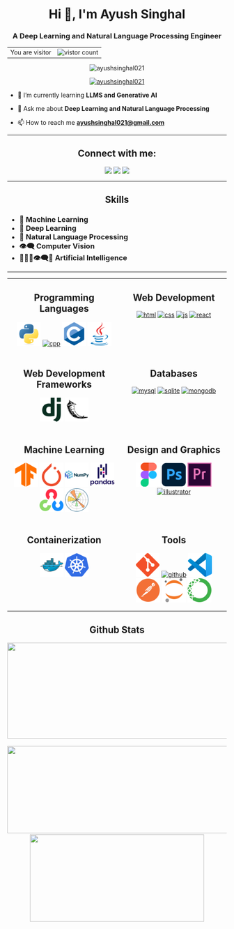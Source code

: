 <h1 align="center">Hi 👋, I'm Ayush Singhal</h1>
<h3 align="center">A Deep Learning and Natural Language Processing Engineer</h3>

<table align="center">
  <tr>
    <td>You are visitor</td>
    <td><img src="https://profile-counter.glitch.me/ayushsinghal021/count.svg" alt="vistor count" height="30" width="224" /></td>
  </tr>
</table>
<p align="center"> <img src="https://komarev.com/ghpvc/?username=ayushsinghal021&label=Profile%20views&color=0e75b6&style=flat" alt="ayushsinghal021" /> </p>

<p align="center"> <a href="https://github.com/ryo-ma/github-profile-trophy"><img src="https://github-profile-trophy.vercel.app/?username=ayushsinghal021" alt="ayushsinghal021" /></a></p>

- 🌱 I’m currently learning **LLMS and Generative AI**

- 💬 Ask me about **Deep Learning and Natural Language Processing**

- 📫 How to reach me **ayushsinghal021@gmail.com**
<hr>

<h2 align="center">Connect with me:</h2>
<p align="center">
  <a href="https://www.linkedin.com/in/ayushsinghal021" target="_blank"><img src="https://skillicons.dev/icons?i=linkedin" /></a>
  <a href="https://github.com/ayushsinghal021" target="_blank"><img src="https://skillicons.dev/icons?i=github" /></a>
  <a href="mailto:ayushsinghal021@gmail.com" target="_blank"><img src="https://skillicons.dev/icons?i=gmail" /></a>
</p>

<hr>

<h2 align="center">Skills</h2>
<h3>
<ul>
  <li>🤖 Machine Learning</li>
  <li>🧠 Deep Learning</li>
  <li>💬 Natural Language Processing</li>
  <li>👁️‍🗨️ Computer Vision</li>
  <li>🤖🧠💬👁️‍🗨️🚨 Artificial Intelligence</li>
</ul>
</h3>

<hr>

<table align="center"
  <tr>
    <td valign="top">
      <h2 align="center">Programming Languages</h2>
      <p align="center">
        <a href="https://www.python.org/" target="_blank" rel="noreferrer"><img src="https://github.com/devicons/devicon/blob/master/icons/python/python-original.svg" alt="python" width="55" height="55"/></a>
        <a href="https://www.w3schools.com/cpp/" target="_blank" rel="noreferrer"><img src="https://skillicons.dev/icons?i=cpp" alt="cpp" width="55" height="55"/></a>
        <a href="https://www.cprogramming.com/" target="_blank" rel="noreferrer"><img src="https://github.com/devicons/devicon/blob/master/icons/c/c-original.svg" alt="c" width="55" height="55"/></a>
        <a href="https://www.java.com" target="_blank" rel="noreferrer"><img src="https://github.com/devicons/devicon/blob/master/icons/java/java-original.svg" alt="java" width="55" height="55"/></a>
      </p>
    </td>
    <td valign="top">
      <h2 align="center">Web Development</h2>
      <p align="center">
        <a href="https://www.w3.org/html/" target="_blank" rel="noreferrer"><img src="https://skillicons.dev/icons?i=html" alt="html" width="55" height="55"/></a>
        <a href="https://www.w3schools.com/css/" target="_blank" rel="noreferrer"><img src="https://skillicons.dev/icons?i=css" alt="css" width="55" height="55"/></a>
        <a href="https://developer.mozilla.org/en-US/docs/Web/JavaScript" target="_blank" rel="noreferrer"><img src="https://skillicons.dev/icons?i=js" alt="js" width="55" height="55"/></a>
        <a href="https://reactjs.org/" target="_blank" rel="noreferrer"><img src="https://skillicons.dev/icons?i=react" alt="react" width="55" height="55"/></a>
      </p>
    </td>
  </tr>
  <tr>
    <td valign="top">
      <h2 align="center">Web Development Frameworks</h2>
      <p align="center">
        <a href="https://www.djangoproject.com/" target="_blank" rel="noreferrer"><img src="https://github.com/devicons/devicon/blob/master/icons/django/django-plain.svg" alt="django" width="55" height="55"/></a>
        <a href="https://flask.palletsprojects.com/" target="_blank" rel="noreferrer"><img src="https://github.com/devicons/devicon/blob/master/icons/flask/flask-original.svg" alt="flask" width="55" height="55"/></a>
      </p>
    </td>
    <td valign="top">
      <h2 align="center">Databases</h2>
      <p align="center">
        <a href="https://www.mysql.com/" target="_blank" rel="noreferrer"><img src="https://skillicons.dev/icons?i=mysql" alt="mysql" width="55" height="55"/></a>
        <a href="https://www.sqlite.org/" target="_blank" rel="noreferrer"><img src="https://skillicons.dev/icons?i=sqlite" alt="sqlite" width="55" height="55"/></a>
        <a href="https://www.mongodb.com/" target="_blank" rel="noreferrer"><img src="https://skillicons.dev/icons?i=mongodb" alt="mongodb" width="55" height="55"/></a>
      </p>
    </td>
  <tr>
    <td valign="top">
      <h2 align="center">Machine Learning</h2>
      <p align="center">
        <a href="https://www.tensorflow.org/" target="_blank" rel="noreferrer"><img src="https://github.com/devicons/devicon/blob/master/icons/tensorflow/tensorflow-original.svg" alt="tensorflow" width="55" height="55"/></a>
        <a href="https://pytorch.org/" target="_blank" rel="noreferrer"><img src="https://github.com/devicons/devicon/blob/master/icons/pytorch/pytorch-original.svg" alt="pytorch" width="55" height="55"/></a>
        <a href="https://pytorch.org/" target="_blank" rel="noreferrer"><img src="https://github.com/devicons/devicon/blob/master/icons/numpy/numpy-original-wordmark.svg" alt="numpy" width="55" height="55"/></a>
        <a href="https://pytorch.org/" target="_blank" rel="noreferrer"><img src="https://github.com/devicons/devicon/blob/master/icons/pandas/pandas-original-wordmark.svg" alt="pandas" width="55" height="55"/></a>
        <a href="https://pytorch.org/" target="_blank" rel="noreferrer"><img src="https://github.com/devicons/devicon/blob/master/icons/opencv/opencv-original.svg" alt="opencv" width="55" height="55"/></a>
        <a href="https://pytorch.org/" target="_blank" rel="noreferrer"><img src="https://github.com/devicons/devicon/blob/master/icons/matplotlib/matplotlib-original.svg" alt="matplotlib" width="55" height="55"/></a>
      </p>
    </td>
    <td valign="top">
      <h2 align="center">Design and Graphics</h2>
      <p align="center">
        <a href="https://www.figma.com/" target="_blank" rel="noreferrer"><img src="https://github.com/devicons/devicon/blob/master/icons/figma/figma-original.svg" alt="figma" width="55" height="55"/></a>
        <a href="https://www.photoshop.com/en" target="_blank" rel="noreferrer"><img src="https://github.com/devicons/devicon/blob/master/icons/photoshop/photoshop-original.svg" alt="photoshop" width="55" height="55"/></a>
        <a href="https://www.adobe.com/in/products/premiere.html" target="_blank" rel="noreferrer"><img src="https://github.com/devicons/devicon/blob/master/icons/premierepro/premierepro-original.svg" alt="premierepro" width="55" height="55"/></a>
        <a href="https://www.adobe.com/in/products/illustrator.html" target="_blank" rel="noreferrer"><img src="https://skillicons.dev/icons?i=illustrator" alt="illustrator" width="55" height="55"/></a>
      </p>
    </td>
  </tr>
  <tr>
    <td valign="top">
      <h2 align="center">Containerization</h2>
      <p align="center">
        <a href="https://www.docker.com/" target="_blank" rel="noreferrer"><img src="https://github.com/devicons/devicon/blob/master/icons/docker/docker-original.svg" alt="docker" width="55" height="55"/></a>
        <a href="https://kubernetes.io/" target="_blank" rel="noreferrer"><img src="https://github.com/devicons/devicon/blob/master/icons/kubernetes/kubernetes-original.svg" alt="kubernetes" width="55" height="55"/></a>
      </p>
    </td>
    <td valign="top">
      <h2 align="center">Tools</h2>
      <p align="center">
        <a href="https://git-scm.com/" target="_blank" rel="noreferrer"><img src="https://github.com/devicons/devicon/blob/master/icons/git/git-original.svg" alt="git" width="55" height="55"/></a>
        <a href="https://github.com/" target="_blank" rel="noreferrer"><img src="https://skillicons.dev/icons?i=github" alt="github" width="55" height="55"/></a>
        <a href="https://code.visualstudio.com/" target="_blank" rel="noreferrer"><img src="https://github.com/devicons/devicon/blob/master/icons/vscode/vscode-original.svg" alt="vscode" width="55" height="55"/></a>
        <a href="https://postman.com/" target="_blank" rel="noreferrer"><img src="https://github.com/devicons/devicon/blob/master/icons/postman/postman-original.svg" alt="postman" width="55" height="55"/></a>
        <a href="https://postman.com/" target="_blank" rel="noreferrer"><img src="https://github.com/devicons/devicon/blob/master/icons/jupyter/jupyter-original.svg" alt="jupyter" width="55" height="55"/></a>
        <a href="https://postman.com/" target="_blank" rel="noreferrer"><img src="https://github.com/devicons/devicon/blob/master/icons/anaconda/anaconda-original.svg" alt="anaconda" width="55" height="55"/></a>
      </p>
    </td>
  </tr>
</table>

###
<h2 align="center">Github Stats</h2>
  <div align="center">
    <p align="center">
    <img width="800" height="220" src="https://streak-stats.demolab.com?user=ayushsinghal021&theme=highcontrast&hide_border=true&border_radius=5&card_width=800">
  </p>
  
  <p align="center">
    <img width="600" height="200" src="https://github-readme-stats.vercel.app/api?username=ayushsinghal021&show_icons=true&theme=vision-friendly-dark">
    <img width="400" height="200" src="https://github-readme-stats.vercel.app/api/top-langs/?username=ayushsinghal021&size_weight=0.15&count_weight=0.5&layout=compact&theme=vision-friendly-dark">
  </p>
</div>
